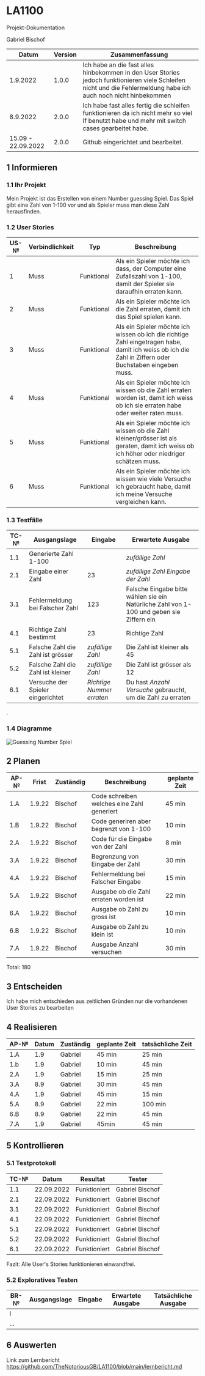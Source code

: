 # LA1100
 Projekt-Dokumentation



Gabriel Bischof

| Datum | Version | Zusammenfassung                                              |
| ----- | ------- | ------------------------------------------------------------ |
|  1.9.2022 |  1.0.0   | Ich habe an die fast alles hinbekommen in den User Stories jedoch funktionieren viele Schleifen nicht und die Fehlermeldung habe ich auch noch nicht hinbekommen |
| 8.9.2022      | 2.0.0   |    Ich habe fast alles fertig die schleifen funktionieren da ich nicht mehr so viel If benutzt habe und mehr mit switch cases gearbeitet habe.                                                          |
| 15.09 - 22.09.2022      | 2.0.0   | Github eingerichtet und bearbeitet. |

## 1 Informieren

### 1.1 Ihr Projekt

Mein Projekt ist das Erstellen von einem Number guessing Spiel.
Das Spiel gibt eine Zahl von 1-100 vor und als Spieler muss man diese Zahl herausfinden.

### 1.2 User Stories

| US-№ | Verbindlichkeit | Typ  | Beschreibung                       |
| ---- | --------------- | ---- | ---------------------------------- |
| 1    |     Muss        |  Funktional    | Als ein Spieler möchte ich dass, der Computer eine Zufallszahl von 1-100, damit der Spieler sie daraufhin erraten kann.           |
| 2    |     Muss        |  Funktional    | Als ein Spieler möchte ich die Zahl erraten, damit ich das Spiel spielen kann.                                                   |
| 3   |     Muss        |   Funktional   | Als ein Spieler möchte ich wissen ob ich die richtige Zahl eingetragen habe, damit ich weiss ob ich die Zahl in Ziffern oder Buchstaben eingeben muss. |
| 4    |     Muss        |   Funktional   | Als ein Spieler möchte ich wissen ob die Zahl erraten worden ist, damit ich weiss ob ich sie erraten habe oder weiter raten muss. |
| 5    |     Muss        |   Funktional   | Als ein Spieler möchte ich wissen ob die Zahl kleiner/grösser ist als geraten, damit ich weiss ob ich höher oder niedriger schätzen muss. |
| 6    |     Muss        |    Funktional    | Als ein Spieler möchte ich wissen wie viele Versuche ich gebraucht habe, damit ich meine Versuche vergleichen kann. |



### 1.3 Testfälle

| TC-№ | Ausgangslage | Eingabe | Erwartete Ausgabe |
| ---- | ------------ | ------- | ----------------- |
| 1.1  | Generierte Zahl 1-100 |       | *zufällige Zahl*               |
| 2.1 |  Eingabe einer Zahl            |   23      |  *zufällige Zahl* *Eingabe der Zahl*                 |
| 3.1  | Fehlermeldung bei Falscher Zahl           |   123      |  Falsche Eingabe bitte wählen sie ein Natürliche Zahl von 1-100 und geben sie Ziffern ein                 |
| 4.1 |  Richtige Zahl bestimmt            | 23        |  Richtige Zahl  |
| 5.1 |  Falsche Zahl die Zahl ist grösser          |    *zufällige Zahl* |     Die Zahl ist kleiner als 45    |
| 5.2 |  Falsche Zahl die Zahl ist kleiner         |   *zufällige Zahl*      |    Die Zahl ist grösser als 12      |
| 6.1 |  Versuche der Spieler eingerichtet            |  *Richtige Nummer erraten*       |   Du hast *Anzahl Versuche* gebraucht, um die Zahl zu erraten   |
.

### 1.4 Diagramme

![Guessing Number Spiel](https://user-images.githubusercontent.com/111046337/186598738-56f0b7f0-50d8-4fbc-8f3f-4e6cb1777ac0.png)


## 2 Planen

| AP-№ | Frist | Zuständig | Beschreibung | geplante Zeit |
| ---- | ----- | --------- | ------------ | ------------- |
| 1.A  | 1.9.22  |  Bischof | Code schreiben welches eine Zahl  generiert           |45 min|
| 1.B | 1.9.22   | Bischof | Code generiren aber begrenzt von 1-100                  |10 min|
| 2.A  | 1.9.22  | Bischof | Code für die Eingabe von der Zahl                      |8 min|
| 3.A  | 1.9.22  | Bischof | Begrenzung von Eingabe der Zahl                        |30 min|
| 4.A  | 1.9.22  | Bischof | Fehlermeldung bei Falscher Eingabe                     |15 min|
| 5.A  | 1.9.22  | Bischof | Ausgabe ob die Zahl erraten worden ist                 |22 min|
| 6.A  | 1.9.22  | Bischof | Ausgabe ob Zahl zu gross ist                           |10 min|
| 6.B  | 1.9.22  | Bischof | Ausgabe ob Zahl zu klein ist                           |10 min|
| 7.A  | 1.9.22  | Bischof |  Ausgabe Anzahl versuchen                              |30 min|



Total: 180



## 3 Entscheiden

Ich habe mich entschieden aus zeitlichen Gründen nur die vorhandenen User Stories zu bearbeiten

## 4 Realisieren

| AP-№ | Datum | Zuständig | geplante Zeit | tatsächliche Zeit |
| ---- | ----- | --------- | ------------- | ----------------- |
| 1.A  |  1.9     |   Gabriel        |    45 min           |      25 min             |
| 1.b  |  1.9     |   Gabriel        |    10 min           |       45 min             |
| 2.A  |  1.9     |   Gabriel        |    15 min           |      25 min             |
| 3.A  |   8.9    |   Gabriel        |    30 min           |       45 min             |
| 4.A  |  1.9     |   Gabriel        |    45 min           |      15 min             |
| 5.A  |  8.9     |   Gabriel        |    22 min           |       100 min            |
| 6.B  |  8.9     |   Gabriel        |    22 min           |        45 min             |
| 7.A  | 1.9      |   Gabriel        |     45min           |       45 min             |




## 5 Kontrollieren

### 5.1 Testprotokoll

| TC-№ | Datum | Resultat | Tester |
| ---- | ----- | -------- | ------ |
| 1.1  |   22.09.2022    |  Funktioniert        |    Gabriel Bischof    |
| 2.1  |   22.09.2022    |  Funktioniert        |    Gabriel Bischof    |
| 3.1  |   22.09.2022    |  Funktioniert        |    Gabriel Bischof    |
| 4.1  |   22.09.2022    |  Funktioniert        |    Gabriel Bischof    |
| 5.1  |   22.09.2022    |  Funktioniert        |    Gabriel Bischof    |
| 5.2  |   22.09.2022    |  Funktioniert        |    Gabriel Bischof    |
| 6.1  |   22.09.2022    |  Funktioniert        |    Gabriel Bischof    |

Fazit: Alle User's Stories funktionieren einwandfrei.

### 5.2 Exploratives Testen

| BR-№ | Ausgangslage | Eingabe | Erwartete Ausgabe | Tatsächliche Ausgabe |
| ---- | ------------ | ------- | ----------------- | -------------------- |
| I    |              |         |                   |                      |
| ...  |              |         |                   |                      |



## 6 Auswerten
Link zum Lernbericht
https://github.com/TheNotoriousGB/LA1100/blob/main/lernbericht.md



